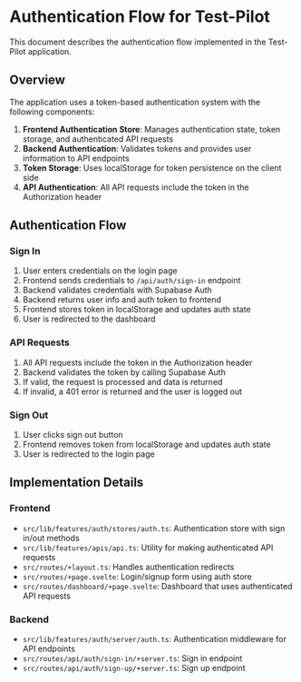 # Authentication Flow for Test-Pilot

This document describes the authentication flow implemented in the Test-Pilot application.

## Overview

The application uses a token-based authentication system with the following components:

1. **Frontend Authentication Store**: Manages authentication state, token storage, and authenticated API requests
2. **Backend Authentication**: Validates tokens and provides user information to API endpoints
3. **Token Storage**: Uses localStorage for token persistence on the client side
4. **API Authentication**: All API requests include the token in the Authorization header

## Authentication Flow

### Sign In

1. User enters credentials on the login page
2. Frontend sends credentials to `/api/auth/sign-in` endpoint
3. Backend validates credentials with Supabase Auth
4. Backend returns user info and auth token to frontend
5. Frontend stores token in localStorage and updates auth state
6. User is redirected to the dashboard

### API Requests

1. All API requests include the token in the Authorization header
2. Backend validates the token by calling Supabase Auth
3. If valid, the request is processed and data is returned
4. If invalid, a 401 error is returned and the user is logged out

### Sign Out

1. User clicks sign out button
2. Frontend removes token from localStorage and updates auth state
3. User is redirected to the login page

## Implementation Details

### Frontend

- `src/lib/features/auth/stores/auth.ts`: Authentication store with sign in/out methods
- `src/lib/features/apis/api.ts`: Utility for making authenticated API requests
- `src/routes/+layout.ts`: Handles authentication redirects
- `src/routes/+page.svelte`: Login/signup form using auth store
- `src/routes/dashboard/+page.svelte`: Dashboard that uses authenticated API requests

### Backend

- `src/lib/features/auth/server/auth.ts`: Authentication middleware for API endpoints
- `src/routes/api/auth/sign-in/+server.ts`: Sign in endpoint
- `src/routes/api/auth/sign-up/+server.ts`: Sign up endpoint
